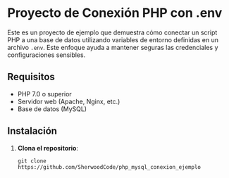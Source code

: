 # Proyecto de Conexión PHP con .env

Este es un proyecto de ejemplo que demuestra cómo conectar un script PHP a una base de datos utilizando variables de entorno definidas en un archivo `.env`. Este enfoque ayuda a mantener seguras las credenciales y configuraciones sensibles.

## Requisitos

- PHP 7.0 o superior
- Servidor web (Apache, Nginx, etc.)
- Base de datos (MySQL)

## Instalación

1. **Clona el repositorio**:

   ```
   git clone https://github.com/SherwoodCode/php_mysql_conexion_ejemplo
   
    ```

